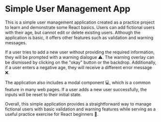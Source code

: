 <h1>Simple User Management App</h1>
<p>This is a simple user management application created as a practice project to learn and demonstrate some React basics. Users can add fictional users with their age, but cannot edit or delete existing users. Although the application is basic, it offers other features such as validation and warning messages.

If a user tries to add a new user without providing the required information, they will be prompted with a warning dialogue ⚠️. The warning overlay can be dismissed by clicking on the "okay" button or the backdrop. Additionally, if a user enters a negative age, they will receive a different error message ❌.

The application also includes a modal component 💻, which is a common feature in many web pages. If a user adds a new user successfully, the inputs will be reset to their initial state.

Overall, this simple application provides a straightforward way to manage fictional users with basic validation and warning features while serving as a useful practice exercise for React beginners 🚀.</p>
